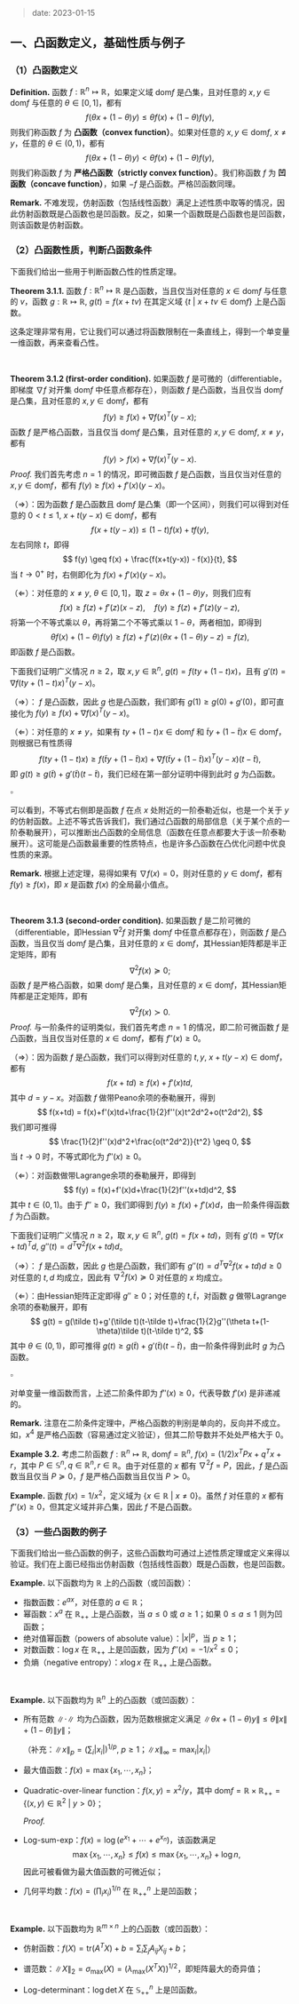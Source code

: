 
> date: 2023-01-15

## 一、凸函数定义，基础性质与例子

### （1）凸函数定义

$\textbf{Definition.}$ 函数 $f:\mathbb R^n \mapsto \mathbb R$，如果定义域 $\mathop{\text{dom}} f$ 是凸集，且对任意的 $x, y \in \mathop{\text{dom}} f$ 与任意的 $\theta \in [0, 1]$，都有
$$
f(\theta x+ (1-\theta)y) \leq \theta f(x) + (1-\theta)f(y),
$$
则我们称函数 $f$ 为 **凸函数（convex function）**。如果对任意的 $x, y \in \mathop{\text{dom}} f, \ x \neq y$，任意的 $\theta \in (0, 1)$，都有
$$
f(\theta x+ (1-\theta)y) < \theta f(x) + (1-\theta)f(y),
$$
则我们称函数 $f$ 为 **严格凸函数（strictly convex function）**。我们称函数 $f$ 为 **凹函数（concave function）**，如果 $-f$ 是凸函数。严格凹函数同理。

$\textbf{Remark.}$ 不难发现，仿射函数（包括线性函数）满足上述性质中取等的情况，因此仿射函数既是凸函数也是凹函数。反之，如果一个函数既是凸函数也是凹函数，则该函数是仿射函数。



### （2）凸函数性质，判断凸函数条件

下面我们给出一些用于判断函数凸性的性质定理。

$\textbf{Theorem 3.1.1.}$ 函数 $f: \mathbb R^n \mapsto \mathbb R$ 是凸函数，当且仅当对任意的 $x \in \mathop{\text{dom}} f$ 与任意的 $v$，函数 $g: \mathbb R \mapsto \mathbb R, \ g(t) = f(x+tv)$ 在其定义域 $\{t \ | \ x+tv \in \mathop{\text{dom}} f\}$ 上是凸函数。

这条定理非常有用，它让我们可以通过将函数限制在一条直线上，得到一个单变量一维函数，再来查看凸性。

<br>

$\textbf{Theorem 3.1.2 (first-order condition).}$ 如果函数 $f$ 是可微的（differentiable，即梯度 $\nabla f$ 对开集 $\mathop{\text{dom}} f$ 中任意点都存在），则函数 $f$ 是凸函数，当且仅当 $\mathop{\text{dom}} f$ 是凸集，且对任意的 $x, y \in \mathop{\text{dom}} f$，都有
$$
f(y) \geq f(x) + \nabla f(x)^T(y-x);
$$
函数 $f$ 是严格凸函数，当且仅当 $\mathop{\text{dom}} f$ 是凸集，且对任意的 $x, y \in \mathop{\text{dom}} f, \ x \neq y$，都有
$$
f(y) > f(x) + \nabla f(x)^T(y-x).
$$
$\textit{Proof.}$ 我们首先考虑 $n=1$ 的情况，即可微函数 $f$ 是凸函数，当且仅当对任意的 $x, y \in \mathop{\text{dom}} f$，都有 $f(y) \geq f(x) + f'(x)(y-x)$。

（$\Rightarrow$）：因为函数 $f$ 是凸函数且 $\mathop{\text{dom}} f$ 是凸集（即一个区间），则我们可以得到对任意的 $0<t\leq 1, \ x + t(y-x) \in \mathop{\text{dom}} f$，都有
$$
f(x+t(y-x)) \leq (1-t)f(x) + tf(y),
$$
左右同除 $t$，即得
$$
f(y) \geq f(x) + \frac{f(x+t(y-x)) - f(x)}{t},
$$
当 $t \rightarrow 0^+$ 时，右侧即化为 $f(x)+f'(x)(y-x)$。

（$\Leftarrow$）：对任意的 $x\neq y, \ \theta \in [0,1]$，取 $z = \theta x + (1-\theta)y$，则我们应有
$$
f(x) \geq f(z) + f'(z)(x-z), \quad f(y) \geq f(z) + f'(z)(y-z),
$$
将第一个不等式乘以 $\theta$，再将第二个不等式乘以 $1-\theta$，两者相加，即得到
$$
\theta f(x)+(1-\theta)f(y) \geq f(z)+f'(z)(\theta x + (1-\theta)y - z) = f(z),
$$
即函数 $f$ 是凸函数。

下面我们证明广义情况 $n\geq 2$，取 $x, y \in \mathbb R^n, \ g(t) = f(ty+(1-t)x)$，且有 $g'(t) = \nabla f(ty+(1-t)x)^T(y-x)$。

（$\Rightarrow$）： $f$ 是凸函数，因此 $g$ 也是凸函数，我们即有 $g(1) \geq g(0) + g'(0)$，即可直接化为 $f(y) \geq f(x)+\nabla f(x)^T(y-x)$。

（$\Leftarrow$）：对任意的 $x\neq y$，如果有 $ty+(1-t)x \in \mathop{\text{dom}}f$ 和 $\tilde ty+(1-\tilde t)x \in \mathop{\text{dom}}f$，则根据已有性质得
$$
f(ty+(1-t)x) \geq f(\tilde ty+(1-\tilde t)x) + \nabla f(\tilde ty+(1-\tilde t)x)^T(y-x)(t-\tilde t),
$$
即 $g(t) \geq g(\tilde t) + g'(\tilde t)(t-\tilde t)$，我们已经在第一部分证明中得到此时 $g$ 为凸函数。

$\square$

可以看到，不等式右侧即是函数 $f$ 在点 $x$ 处附近的一阶泰勒近似，也是一个关于 $y$ 的仿射函数。上述不等式告诉我们，我们通过凸函数的局部信息（关于某个点的一阶泰勒展开），可以推断出凸函数的全局信息（函数在任意点都要大于该一阶泰勒展开）。这可能是凸函数最重要的性质特点，也是许多凸函数在凸优化问题中优良性质的来源。

$\textbf{Remark.}$ 根据上述定理，易得如果有 $\nabla f(x) = 0$，则对任意的 $y \in \mathop{\text{dom}} f$，都有 $f(y) \geq f(x)$，即 $x$ 是函数 $f(x)$ 的全局最小值点。

<br>

$\textbf{Theorem 3.1.3 (second-order condition).}$ 如果函数 $f$ 是二阶可微的（differentiable，即Hessian $\nabla^2 f$ 对开集 $\mathop{\text{dom}} f$ 中任意点都存在），则函数 $f$ 是凸函数，当且仅当 $\mathop{\text{dom}} f$ 是凸集，且对任意的 $x \in \mathop{\text{dom}} f$，其Hessian矩阵都是半正定矩阵，即有
$$
\nabla^2 f(x) \succeq 0;
$$
函数 $f$ 是严格凸函数，如果 $\mathop{\text{dom}} f$ 是凸集，且对任意的 $x \in \mathop{\text{dom}} f$，其Hessian矩阵都是正定矩阵，即有
$$
\nabla^2 f(x) \succ 0.
$$
$\textit{Proof.}$ 与一阶条件的证明类似，我们首先考虑 $n=1$ 的情况，即二阶可微函数 $f$ 是凸函数，当且仅当对任意的 $x\in \mathop{\text{dom}} f$，都有 $f''(x)\geq 0$。

（$\Rightarrow$）：因为函数 $f$ 是凸函数，我们可以得到对任意的 $t,y, \ x + t(y-x) \in \mathop{\text{dom}} f$，都有
$$
f(x+td) \geq f(x) + f'(x)td ,
$$
其中 $d=y-x$。对函数 $f$ 做带Peano余项的泰勒展开，得到
$$
f(x+td) = f(x)+f'(x)td+\frac{1}{2}f''(x)t^2d^2+o(t^2d^2),
$$
我们即可推得
$$
\frac{1}{2}f''(x)d^2+\frac{o(t^2d^2)}{t^2} \geq 0,
$$
当 $t \rightarrow 0$ 时，不等式即化为 $f''(x)\geq 0$。

（$\Leftarrow$）：对函数做带Lagrange余项的泰勒展开，即得到
$$
f(y) = f(x)+f'(x)d+\frac{1}{2}f''(x+td)d^2,
$$
其中 $t\in(0,1)$。由于 $f'' \geq 0$，我们即得到 $f(y) \geq f(x)+f'(x)d$，由一阶条件得函数 $f$ 为凸函数。

下面我们证明广义情况 $n\geq 2$，取 $x, y \in \mathbb R^n, \ g(t) = f(x+td)$，则有 $g'(t) = \nabla f(x+td)^Td, \ g''(t)=d^T\nabla^2 f(x+td)d$。

（$\Rightarrow$）： $f$ 是凸函数，因此 $g$ 也是凸函数，我们即有 $g''(t)= d^T\nabla^2 f(x+td)d \geq 0$ 对任意的 $t, d$ 均成立，因此有 $\nabla^2 f(x) \succeq 0$ 对任意的 $x$ 均成立。

（$\Leftarrow$）：由Hessian矩阵正定即得 $g'' \geq 0$；对任意的 $t, \tilde t$，对函数 $g$ 做带Lagrange余项的泰勒展开，即有
$$
g(t) = g(\tilde t)+g'(\tilde t)(t-\tilde t)+\frac{1}{2}g''(\theta t+(1-\theta)\tilde t)(t-\tilde t)^2,
$$
其中 $\theta \in (0,1)$，即可推得 $g(t) \geq g(\tilde t) + g'(\tilde t)(t-\tilde t)$，由一阶条件得到此时 $g$ 为凸函数。

$\square$

对单变量一维函数而言，上述二阶条件即为 $f''(x)\geq 0$，代表导数 $f'(x)$ 是非递减的。

$\textbf{Remark.}$ 注意在二阶条件定理中，严格凸函数的判别是单向的，反向并不成立。如，$x^4$ 是严格凸函数（容易通过定义验证），但其二阶导数并不处处严格大于 $0$。

$\textbf{Example 3.2.}$ 考虑二阶函数 $f:\mathbb R^n \mapsto \mathbb R, \ \mathop{\text{dom}} f = \mathbb R^n, \ f(x) = (1/2)x^TPx+q^Tx+r$，其中 $P \in \mathbb S^n, q\in \mathbb R^n, r\in \mathbb R$。由于对任意的 $x$ 都有 $\nabla^2 f = P$，因此，$f$ 是凸函数当且仅当 $P \succeq 0$，$f$ 是严格凸函数当且仅当 $P \succ 0$。

$\textbf{Example.}$ 函数 $f(x) = 1/x^2$，定义域为 $\{x\in \mathbb R \ | \ x \neq 0\}$。虽然 $f$ 对任意的 $x$ 都有 $f''(x)\geq 0$，但其定义域并非凸集，因此 $f$ 不是凸函数。



### （3）一些凸函数的例子

下面我们给出一些凸函数的例子，这些凸函数均可通过上述性质定理或定义来得以验证。我们在上面已经指出仿射函数（包括线性函数）既是凸函数，也是凹函数。



$\textbf{Example.}$ 以下函数均为 $\mathbb R$ 上的凸函数（或凹函数）：

- 指数函数：$e^{ax}$，对任意的 $a\in \mathbb R$；
- 幂函数：$x^a$ 在 $\mathbb R_{++}$ 上是凸函数，当 $a\leq 0$ 或 $a\geq1$；如果 $0\leq a\leq1$ 则为凹函数；
- 绝对值幂函数（powers of absolute value）：$|x|^p$，当 $p\geq1$；
- 对数函数：$\log x$ 在 $\mathbb R_{++}$ 上是凹函数，因为 $f''(x) = -1/x^2 \leq 0$；
- 负熵（negative entropy）：$x\log x$ 在 $\mathbb R_{++}$ 上是凸函数。

<br>

$\textbf{Example.}$ 以下函数均为 $\mathbb R^n$ 上的凸函数（或凹函数）：

- 所有范数 $\|\cdot\|$ 均为凸函数，因为范数根据定义满足 $\|\theta x+(1-\theta)y\| \leq \theta\|x\|+(1-\theta)\|y\|$；

  （补充：$\|x\|_p=(\sum_i|x_i|)^{1/p}, \ p\geq 1$；$\|x\|_\infty=\max_i|x_i|$）

- 最大值函数：$f(x) = \max\{x_1, \cdots, x_n\}$；

- Quadratic-over-linear function：$f(x, y)=x^2/y$，其中 $\mathop{\text{dom}}f=\mathbb R \times \mathbb R_{++}=\{(x,y) \in \mathbb R^2 \ | \ y>0 \}$；

  $\textit{Proof.}$ 

- Log-sum-exp：$f(x) = \log(e^{x_1}+\cdots+e^{x_n})$，该函数满足
  $$
  \max\{x_1, \cdots, x_n\} \leq f(x) \leq \max\{x_1, \cdots, x_n\}+\log n,
  $$
  因此可被看做为最大值函数的可微近似；

- 几何平均数：$f(x)=(\prod_i x_i)^{1/n}$ 在 $\mathbb R_{++}^n$ 上是凹函数；

<br>

$\textbf{Example.}$ 以下函数均为 $\mathbb R^{m\times n}$ 上的凸函数（或凹函数）：

- 仿射函数：$f(X) = \mathop{\text{tr}}(A^TX)+b = \sum_{i}\sum_jA_{ij}X_{ij}+b$；
- 谱范数：$\|X\|_2=\sigma_{\max}(X)=(\lambda_{\max}(X^TX))^{1/2}$，即矩阵最大的奇异值；

- Log-determinant：$\log \det X$ 在 $\mathbb S_{++}^n$ 上是凹函数。



